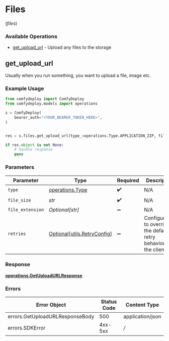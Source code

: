 # Files
(*files*)

### Available Operations

* [get_upload_url](#get_upload_url) - Upload any files to the storage

## get_upload_url

Usually when you run something, you want to upload a file, image etc.

### Example Usage

```python
from comfydeploy import ComfyDeploy
from comfydeploy.models import operations

s = ComfyDeploy(
    bearer_auth="<YOUR_BEARER_TOKEN_HERE>",
)


res = s.files.get_upload_url(type_=operations.Type.APPLICATION_ZIP, file_size="<value>")

if res.object is not None:
    # handle response
    pass

```

### Parameters

| Parameter                                                           | Type                                                                | Required                                                            | Description                                                         |
| ------------------------------------------------------------------- | ------------------------------------------------------------------- | ------------------------------------------------------------------- | ------------------------------------------------------------------- |
| `type`                                                              | [operations.Type](../../models/operations/type.md)                  | :heavy_check_mark:                                                  | N/A                                                                 |
| `file_size`                                                         | *str*                                                               | :heavy_check_mark:                                                  | N/A                                                                 |
| `file_extension`                                                    | *Optional[str]*                                                     | :heavy_minus_sign:                                                  | N/A                                                                 |
| `retries`                                                           | [Optional[utils.RetryConfig]](../../models/utils/retryconfig.md)    | :heavy_minus_sign:                                                  | Configuration to override the default retry behavior of the client. |


### Response

**[operations.GetUploadURLResponse](../../models/operations/getuploadurlresponse.md)**
### Errors

| Error Object                    | Status Code                     | Content Type                    |
| ------------------------------- | ------------------------------- | ------------------------------- |
| errors.GetUploadURLResponseBody | 500                             | application/json                |
| errors.SDKError                 | 4xx-5xx                         | */*                             |
